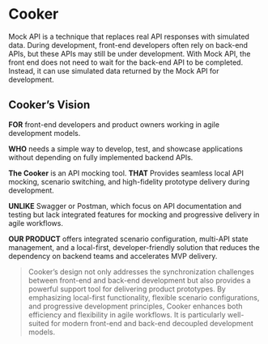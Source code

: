 # Cooker 

Mock API is a technique that replaces real API responses with simulated data. During development, front-end developers often rely on back-end APIs, but these APIs may still be under development. With Mock API, the front end does not need to wait for the back-end API to be completed. Instead, it can use simulated data returned by the Mock API for development.

## Cooker’s Vision

**FOR** front-end developers and product owners working in agile development models.

**WHO** needs a simple way to develop, test, and showcase applications without depending on fully implemented backend APIs.

**The Cooker** is an API mocking tool. **THAT** Provides seamless local API mocking, scenario switching, and high-fidelity prototype delivery during development.

**UNLIKE** Swagger or Postman, which focus on API documentation and testing but lack integrated features for mocking and progressive delivery in agile workflows.

**OUR PRODUCT** offers integrated scenario configuration, multi-API state management, and a local-first, developer-friendly solution that reduces the dependency on backend teams and accelerates MVP delivery.

> Cooker’s design not only addresses the synchronization challenges between front-end and back-end development but also provides a powerful support tool for delivering product prototypes. By emphasizing local-first functionality, flexible scenario configurations, and progressive development principles, Cooker enhances both efficiency and flexibility in agile workflows. It is particularly well-suited for modern front-end and back-end decoupled development models.

